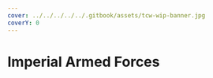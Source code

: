 ```yaml
---
cover: ../../../../../.gitbook/assets/tcw-wip-banner.jpg
coverY: 0
---
```


# Imperial Armed Forces

